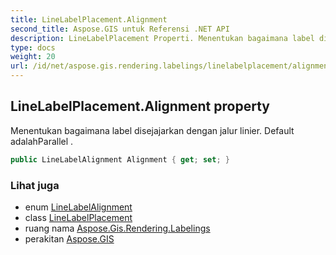 ```yaml
---
title: LineLabelPlacement.Alignment
second_title: Aspose.GIS untuk Referensi .NET API
description: LineLabelPlacement Properti. Menentukan bagaimana label disejajarkan dengan jalur linier. Default adalahParallel .
type: docs
weight: 20
url: /id/net/aspose.gis.rendering.labelings/linelabelplacement/alignment/
---
```

## LineLabelPlacement.Alignment property

Menentukan bagaimana label disejajarkan dengan jalur linier. Default adalahParallel .

```csharp
public LineLabelAlignment Alignment { get; set; }
```

### Lihat juga

* enum [LineLabelAlignment](../../linelabelalignment/)
* class [LineLabelPlacement](../)
* ruang nama [Aspose.Gis.Rendering.Labelings](../../linelabelplacement/)
* perakitan [Aspose.GIS](../../../)


